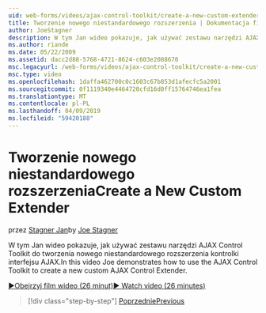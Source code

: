 ```yaml
---
uid: web-forms/videos/ajax-control-toolkit/create-a-new-custom-extender
title: Tworzenie nowego niestandardowego rozszerzenia | Dokumentacja firmy Microsoft
author: JoeStagner
description: W tym Jan wideo pokazuje, jak używać zestawu narzędzi AJAX Control Toolkit do tworzenia nowego niestandardowego rozszerzenia kontrolki interfejsu AJAX.
ms.author: riande
ms.date: 05/22/2009
ms.assetid: dacc2d88-5768-4721-8624-c603e2088670
msc.legacyurl: /web-forms/videos/ajax-control-toolkit/create-a-new-custom-extender
msc.type: video
ms.openlocfilehash: 1daffa462700c0c1603c67b853d1afecfc5a2001
ms.sourcegitcommit: 0f1119340e4464720cfd16d0ff15764746ea1fea
ms.translationtype: MT
ms.contentlocale: pl-PL
ms.lasthandoff: 04/09/2019
ms.locfileid: "59420188"
---
```

# <a name="create-a-new-custom-extender"></a><span data-ttu-id="7be6a-103">Tworzenie nowego niestandardowego rozszerzenia</span><span class="sxs-lookup"><span data-stu-id="7be6a-103">Create a New Custom Extender</span></span>

<span data-ttu-id="7be6a-104">przez [Stagner Jan](https://github.com/JoeStagner)</span><span class="sxs-lookup"><span data-stu-id="7be6a-104">by [Joe Stagner](https://github.com/JoeStagner)</span></span>

<span data-ttu-id="7be6a-105">W tym Jan wideo pokazuje, jak używać zestawu narzędzi AJAX Control Toolkit do tworzenia nowego niestandardowego rozszerzenia kontrolki interfejsu AJAX.</span><span class="sxs-lookup"><span data-stu-id="7be6a-105">In this video Joe demonstrates how to use the AJAX Control Toolkit to create a new custom AJAX Control Extender.</span></span>

[<span data-ttu-id="7be6a-106">&#9654;Obejrzyj film wideo (26 minut)</span><span class="sxs-lookup"><span data-stu-id="7be6a-106">&#9654; Watch video (26 minutes)</span></span>](https://channel9.msdn.com/Blogs/ASP-NET-Site-Videos/create-a-new-custom-extender)

> [!div class="step-by-step"]
> [<span data-ttu-id="7be6a-107">Poprzednie</span><span class="sxs-lookup"><span data-stu-id="7be6a-107">Previous</span></span>](editor-control-custom.md)
